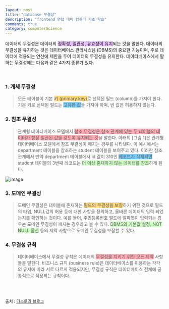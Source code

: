 ```yaml
---
layout: post
title: "database 무결성"
description: "frontend 면접 대비 컴퓨터 기초 학습"
comments: true
category: computerScience
---
```


데이터의 무결성은 데이터의 <span style="background-color:rgb(231, 194, 255);">정확성, 일관성, 유효성이 유지</span>되는 것을 말한다. 데이터의 무결성을 유지하는 것은 데이터베이스 관리시스템 (DBMS)의 중요한 기능이며, 주로 데이터에 적용되는 <span style="background-color:rgb();">연산에 제한을 두어 데이터의 무결성을 유지한다. 데이터베이스에서 말하는 무결성에는 다음과 같은 4가지 종류가 있다.

<br/>

### 1. 개체 무결성

> 모든 테이블이 기본 <span style="background-color:rgb(255, 215, 122);">키 (primary key)</span>로 선택된 필드 (column)를 가져야 한다. 기본 키로 선택된 필드는 <span style="background-color:rgb(117, 205, 255);">고유한 값</span>을 가져야 하며, 빈 값은 허용하지 않는다.

### 2. 참조 무결성

> 관계형 데이터베이스 모델에서 <span style="background-color:rgb(255, 171, 179);">참조 무결성은 참조 관계에 있는 두 테이블의 데이터가 항상 일관된 값을 갖도록 유지되는 것</span>을 말한다. 아래의 [그림 1]은 관계형 데이터베이스 모델에서 참조 무결성이 깨지는 경우를 나타낸다. 이 예시에서는 department 테이블을 참조하는 student 테이블을 보여주고 있다. 이러한 참조 관계에서 만약 department 테이블에서 id 값이 310인 <span style="background-color:rgb(117, 205, 255);">레코드가 삭제되면</span> student 테이블의 3번째 레코드는 <span style="background-color:rgb(206, 255, 196);">더 이상 존재하지 않는 데이터를 참조</span>하게 된다.

![image](https://user-images.githubusercontent.com/77267603/107911624-4b143c80-6fa0-11eb-89f6-f4adc12d9e02.png)

### 3. 도메인 무결성

> 도메인 무결성은 테이블에 존재하는 <span style="background-color:rgb(255, 215, 122);">필드의 무결성을 보장</span>하기 위한 것으로 필드의 타입, NULL값의 허용 등에 대한 사항을 정의하고, 올바른 데이터의 입력 되었는지를 확인하는 것이다. 예를 들어, 주민등록번호 필드에 알파벳이 입력되는 경우는 도메인 무결성이 깨지는 경우라고 볼 수 있다. <span style="background-color:rgb(206, 255, 196);">DBMS의 기본값 설정, NOT NULL 옵션</span> 등의 제약 사항으로 도메인 무결성을 보장할 수 있다.

### 4. 무결성 규칙

> 데이터베이스에서 무결성 규칙은 데이터의 <span style="background-color:rgb(255, 171, 179);">무결성을 지키기 위한 모든 제약</span> 사항들을 말한다. 비즈니스 규칙 (business rule)은 데이터베이스를 이용하는 각각의 유저에 따라 서로 다르게 적용되지만, 무결성 규칙은 데이터베이스 전체에 공통적으로 적용되는 규칙이다.

<br/>
<br/>

<span style="font-size:13px;">출처 : [티스토리 블로그](https://untitledtblog.tistory.com/123)</span>
